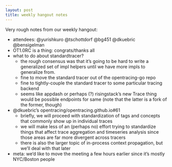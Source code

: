 ```yaml
---
layout: post
title: weekly hangout notes
---
```


Very rough notes from our weekly hangout:

- attendees: @yurishkuro @tschottdorf @bg451 @dkuebric @bensigelman
- OT1.0RC is a thing: congrats/thanks all
- what to do about standardtracer?
  - the rough consensus was that it’s going to be hard to write a generalized set of impl helpers until we have more impls to generalize from.
  - fine to move the standard tracer out of the opentracing-go repo
  - fine to tightly-couple the standard tracer to some particular tracing backend
  - seems like appdash or perhaps (?) risingstack’s new Trace thing would be possible endpoints for same (note that the latter is a fork of the former, though)
- @dkuebric’s opentracing/opentracing.github.io#61
  - briefly, we will proceed with standardization of tags and concepts that commonly show up in individual traces
  - we will make less of an (perhaps no) effort trying to standardize things that affect trace aggregation and timeseries analysis since those areas are far more divergent across tracers
  - there is also the larger topic of in-process context propagation, but we’ll deal with that later
- meta: we’d like to move the meeting a few hours earlier since it’s mostly NYC/Boston people
